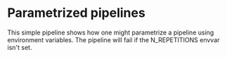 # Parametrized pipelines

This simple pipeline shows how one might parametrize a pipeline using
environment variables. The pipeline will fail if the N_REPETITIONS
envvar isn't set.

